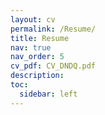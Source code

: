 ```yaml
---
layout: cv
permalink: /Resume/
title: Resume
nav: true
nav_order: 5
cv_pdf: CV_DNDQ.pdf
description: 
toc:
  sidebar: left
---
```

